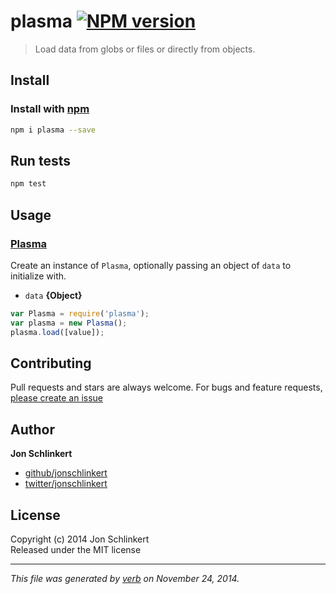 # plasma [![NPM version](https://badge.fury.io/js/plasma.svg)](http://badge.fury.io/js/plasma)

> Load data from globs or files or directly from objects.

## Install
### Install with [npm](npmjs.org)

```bash
npm i plasma --save
```

## Run tests

```bash
npm test
```

## Usage
### [Plasma](index.js#L33)

Create an instance of `Plasma`, optionally passing an object of `data` to initialize with.

* `data` **{Object}**    

```js
var Plasma = require('plasma');
var plasma = new Plasma();
plasma.load([value]);
```


## Contributing
Pull requests and stars are always welcome. For bugs and feature requests, [please create an issue](https://github.com/jonschlinkert/plasma/issues)

## Author

**Jon Schlinkert**
 
+ [github/jonschlinkert](https://github.com/jonschlinkert)
+ [twitter/jonschlinkert](http://twitter.com/jonschlinkert) 

## License
Copyright (c) 2014 Jon Schlinkert  
Released under the MIT license

***

_This file was generated by [verb](https://github.com/assemble/verb) on November 24, 2014._